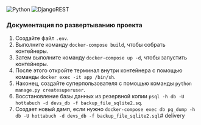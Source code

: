 ![Python](https://img.shields.io/badge/python-3670A0?style=for-the-badge&logo=python&logoColor=ffdd54) ![DjangoREST](https://img.shields.io/badge/DJANGO-REST-ff1709?style=for-the-badge&logo=django&logoColor=white&color=ff1709&labelColor=gray) 

### Документация по развертыванию проекта 

1. Создайте файл `.env`.
2. Выполните команду `docker-compose build`, чтобы собрать контейнеры.
3. Затем выполните команду `docker-compose up -d`, чтобы запустить контейнеры.
4. После этого откройте терминал внутри контейнера с помощью команды `docker exec -it app /bin/sh`.
5. Наконец, создайте суперпользователя с помощью команды `python manage.py createsuperuser`.
6. Восстановление базы данных из резервной копии `psql -h db -U hottabuch -d devs_db -f backup_file_sqlite2.sq`.
7. Создает новый дамп, если нужно `docker-compose exec db pg_dump -h db -U hottabuch -d devs_db -f backup_file_sqlite2.sql`# delivery
